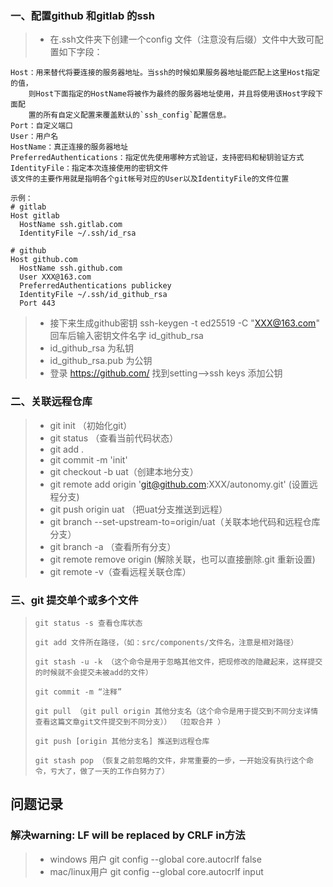 ### 一、配置github 和gitlab 的ssh
>- 在.ssh文件夹下创建一个config 文件（注意没有后缀）文件中大致可配置如下字段：
```
Host：用来替代将要连接的服务器地址。当ssh的时候如果服务器地址能匹配上这里Host指定的值，
	则Host下面指定的HostName将被作为最终的服务器地址使用，并且将使用该Host字段下面配
	置的所有自定义配置来覆盖默认的`ssh_config`配置信息。
Port：自定义端口
User：用户名
HostName：真正连接的服务器地址
PreferredAuthentications：指定优先使用哪种方式验证，支持密码和秘钥验证方式
IdentityFile：指定本次连接使用的密钥文件 
该文件的主要作用就是指明各个git帐号对应的User以及IdentityFile的文件位置 
```

``` 
示例：
# gitlab
Host gitlab
  HostName ssh.gitlab.com
  IdentityFile ~/.ssh/id_rsa

# github
Host github.com
  HostName ssh.github.com
  User XXX@163.com
  PreferredAuthentications publickey
  IdentityFile ~/.ssh/id_github_rsa
  Port 443
```
>- 接下来生成github密钥 ssh-keygen -t ed25519 -C "XXX@163.com"
>回车后输入密钥文件名字  id_github_rsa
>- id_github_rsa 为私钥
>- id_github_rsa.pub 为公钥
>- 登录 https://github.com/ 找到setting——>ssh keys 添加公钥


### 二、关联远程仓库
>- git init  （初始化git）
>- git status （查看当前代码状态）
>- git add .
>- git commit -m 'init'
>- git checkout -b uat（创建本地分支）
>- git remote add origin 'git@github.com:XXX/autonomy.git' (设置远程分支)
>- git push origin uat （把uat分支推送到远程）
>- git branch --set-upstream-to=origin/uat（关联本地代码和远程仓库分支）
>- git branch -a （查看所有分支）
>- git remote remove origin (解除关联，也可以直接删除.git 重新设置)
>- git remote -v（查看远程关联仓库）

### 三、git 提交单个或多个文件
>```text
>git status -s 查看仓库状态
>
>git add 文件所在路径，（如：src/components/文件名，注意是相对路径）
>
>git stash -u -k （这个命令是用于忽略其他文件，把现修改的隐藏起来，这样提交的时候就不会提交未被add的文件）
>
>git commit -m “注释”
>
>git pull （git pull origin 其他分支名（这个命令是用于提交到不同分支详情查看这篇文章git文件提交到不同分支）） （拉取合并 ）
>
>git push [origin 其他分支名] 推送到远程仓库
>
>git stash pop （恢复之前忽略的文件，非常重要的一步，一开始没有执行这个命令，亏大了，做了一天的工作白努力了）
>```

## 问题记录
### 解决warning: LF will be replaced by CRLF in方法
>- windows 用户 git config --global core.autocrlf false
>- mac/linux用户  git config --global core.autocrlf input 

